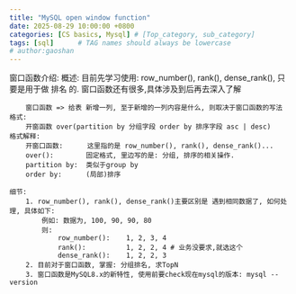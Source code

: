 ```yaml
---
title: "MySQL open window function"
date: 2025-08-29 10:00:00 +0800
categories: [CS basics, Mysql] # [Top_category, sub_category]
tags: [sql]      # TAG names should always be lowercase
# author:gaoshan
---
```


窗口函数介绍:
    概述:
        目前先学习使用: row_number(), rank(), dense_rank(), 只要是用于做 排名 的.
        窗口函数还有很多,具体涉及到后再去深入了解

        窗口函数 => 给表 新增一列, 至于新增的一列内容是什么, 则取决于窗口函数的写法
    格式:
        开窗函数 over(partition by 分组字段 order by 排序字段 asc | desc)
    格式解释:
        开窗口函数:      这里指的是 row_number(), rank(), dense_rank()...
        over():        固定格式, 里边写的是: 分组, 排序的相关操作.
        partition by:  类似于group by
        order by:      (局部)排序

    细节: 
        1. row_number(), rank(), dense_rank()主要区别是 遇到相同数据了, 如何处理, 具体如下:
            例如: 数据为, 100, 90, 90, 80
            则:
                row_number():    1, 2, 3, 4
                rank():          1, 2, 2, 4 # 业务没要求,就选这个
                dense_rank():    1, 2, 2, 3
        2. 目前对于窗口函数, 掌握: 分组排名, 求TopN
        3. 窗口函数是MySQL8.x的新特性, 使用前要check现在mysql的版本: mysql --version